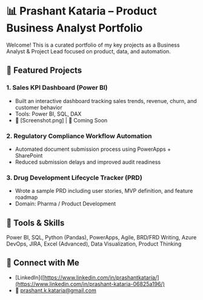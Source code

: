 # 📊 Prashant Kataria – Product Business Analyst Portfolio

Welcome! This is a curated portfolio of my key projects as a Business Analyst & Project Lead focused on product, data, and automation.

## 🚀 Featured Projects

### 1. Sales KPI Dashboard (Power BI)
- Built an interactive dashboard tracking sales trends, revenue, churn, and customer behavior
- Tools: Power BI, SQL, DAX
- 📸 [Screenshot.png] | 🔗 Coming Soon

### 2. Regulatory Compliance Workflow Automation
- Automated document submission process using PowerApps + SharePoint
- Reduced submission delays and improved audit readiness

### 3. Drug Development Lifecycle Tracker (PRD)
- Wrote a sample PRD including user stories, MVP definition, and feature roadmap
- Domain: Pharma / Product Development

## 🧰 Tools & Skills
Power BI, SQL, Python (Pandas), PowerApps, Agile, BRD/FRD Writing, Azure DevOps, JIRA, Excel (Advanced), Data Visualization, Product Thinking

## 🔗 Connect with Me
- [LinkedIn]([https://www.linkedin.com/in/prashantkataria/](https://www.linkedin.com/in/prashant-kataria-06825a196/)
- 📧 prashant.k.kataria@gmail.com
